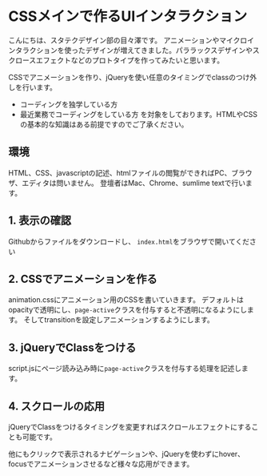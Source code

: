 # CSSメインで作るUIインタラクション

こんにちは、スタテクデザイン部の目々澤です。
アニメーションやマイクロインタラクションを使ったデザインが増えてきました。パララックスデザインやスクロースエフェクトなどのプロトタイプを作ってみたいと思います。

CSSでアニメーションを作り、jQueryを使い任意のタイミングでclassのつけ外しを行います。

- コーディングを独学している方
- 最近業務でコーディングをしている方
を対象をしております。HTMLやCSSの基本的な知識はある前提ですのでご了承ください。

## 環境
HTML、CSS、javascriptの記述、htmlファイルの閲覧ができればPC、ブラウザ、エディタは問いません。
登壇者はMac、Chrome、sumlime textで行います。

## 1. 表示の確認
Githubからファイルをダウンロードし、 `index.html`をブラウザで開いてください


## 2. CSSでアニメーションを作る
animation.cssにアニメーション用のCSSを書いていきます。
デフォルトはopacityで透明にし、`page-active`クラスを付与すると不透明になるようにします。
そしてtransitionを設定しアニメーションするようにします。


## 3. jQueryでClassをつける
script.jsにページ読み込み時に`page-active`クラスを付与する処理を記述します。


## 4. スクロールの応用
jQueryでClassをつけるタイミングを変更すればスクロールエフェクトにすることも可能です。

他にもクリックで表示されるナビゲーションや、jQueryを使わずにhover、focusでアニメーションさせるなど様々な応用ができます。